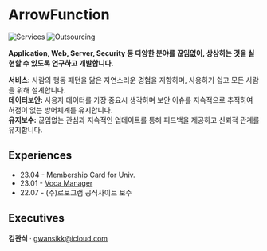 # ArrowFunction
![Services](https://img.shields.io/badge/Services-01-brightgreen)
![Outsourcing](https://img.shields.io/badge/Outsourcing-02-blueviolet)

**Application, Web, Server, Security 등 다양한 분야를 끊임없이, 상상하는 것을 실현할 수 있도록 연구하고 개발합니다.**

**서비스:** 사람의 행동 패턴을 닮은 자연스러운 경험을 지향하며, 사용하기 쉽고 모든 사람을 위해 설계합니다.  
**데이터보안:** 사용자 데이터를 가장 중요시 생각하며 보안 이슈를 지속적으로 추적하여 허점이 없는 방어체계를 유지합니다.  
**유지보수:** 끊임없는 관심과 지속적인 업데이트를 통해 피드백을 제공하고 신뢰적 관계를 유지합니다.  

## Experiences
- 23.04 - Membership Card for Univ.
- 23.01 - [Voca Manager](https://vocamanager.com)
- 22.07 - (주)로보그램 공식사이트 보수

## Executives
<b>김관식</b> · gwansikk@icloud.com
